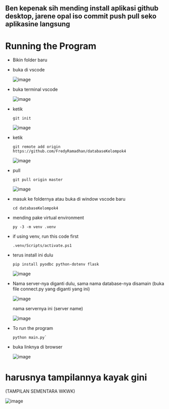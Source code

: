 ## Ben kepenak sih mending install aplikasi github desktop, jarene opal iso commit push pull seko aplikasine langsung

# Running the Program
- Bikin folder baru
- buka di vscode

  ![image](https://github.com/user-attachments/assets/c8edf4fa-58c0-423f-a8c3-15084e3374c4)

- buka terminal vscode

  ![image](https://github.com/user-attachments/assets/7d8bb244-e053-451e-ac30-42fb2c9ba4c4)

- ketik

      git init
  
  ![image](https://github.com/user-attachments/assets/3cfd7ceb-ebfa-4981-a416-e9054713a467)

- ketik

      git remote add origin https://github.com/FredyRamadhan/databaseKelompok4

  ![image](https://github.com/user-attachments/assets/d53b87b3-501b-4847-ba41-d8a1abbb787f)

- pull

      git pull origin master

  ![image](https://github.com/user-attachments/assets/c8267381-a2e6-42f8-809a-2188fbe880ee)

- masuk ke foldernya atau buka di window vscode baru

      cd databaseKelompok4

- mending pake virtual environment

      py -3 -m venv .venv

- if using venv, run this code first

      .venv/Scripts/activate.ps1

- terus install ini dulu

      pip install pyodbc python-dotenv flask

  ![image](https://github.com/user-attachments/assets/4c90c0f5-e484-4434-9318-c741bae689b0)

- Nama server-nya diganti dulu, sama nama database-nya disamain (buka file connect.py yang diganti yang ini)


  ![image](https://github.com/user-attachments/assets/e14180b1-b7f5-47be-ac32-78271d67ec01)

  nama servernya ini (server name)

  ![image](https://github.com/user-attachments/assets/07ea63c9-db51-4aec-bc20-23844b97bd66)


- To run the program
    
      python main.py`

- buka linknya di browser

  ![image](https://github.com/user-attachments/assets/f11860c2-3635-436c-9db3-4eae11d2828e)


# harusnya tampilannya kayak gini
(TAMPILAN SEMENTARA WKWK)

  ![image](https://github.com/user-attachments/assets/fc6258f4-1e4d-4dba-b79c-0a4e1c567e06)

